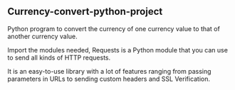 ## Currency-convert-python-project

Python program to convert the currency of one currency value to that of another currency value.

Import the modules needed, Requests is a Python module that you can use to send all kinds of HTTP requests.  


It is an easy-to-use library with a lot of features ranging from passing parameters in URLs to sending custom headers and SSL Verification.  

